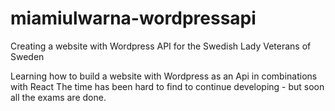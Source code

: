 # miamiulwarna-wordpressapi
Creating a website with Wordpress API for the Swedish Lady Veterans of Sweden

Learning how to build a website with Wordpress as an Api in combinations with React
The time has been hard to find to continue developing - but soon all the exams are done.
